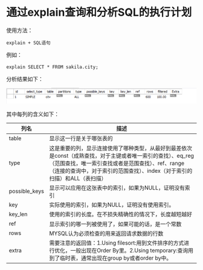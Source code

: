 # 通过explain查询和分析SQL的执行计划

使用方法：

    explain + SQL语句

例如：

    explain	SELECT * FROM sakila.city;

分析结果如下：

![explain分析结果截图](images/explain分析结果截图.png)

其中每列的含义如下：

列名|描述
---|---
table|显示这一行是关于哪张表的
type|这是重要的列，显示连接使用了哪种类型，从最好到最差依次是const（成熟查找，对于主键或者唯一索引的查找）、eq_reg（范围查找，唯一索引查找或者是范围查找）、ref、range（连接的查询中，对于索引的范围查找）、index（对于索引的扫描）和ALL（表扫描）
possible_keys|显示可以应用在这张表中的索引，如果为NULL，证明没有索引
key|实际使用的索引，如果为NULL，证明没有使用索引。
key_len|使用的索引的长度。在不损失精确性的情况下，长度越短越好
ref|显示索引的哪一列被使用了，如果可能的话，是一个常数
rows|MYSQL认为必须检查的用来返回请求数据的行数
extra|需要注意的返回值：1.Using filesort:用到文件排序的方式进行优化，一般出现在Order By里。2.Using temporary:查询用到了临时表，通常出现在group by或者order by中。